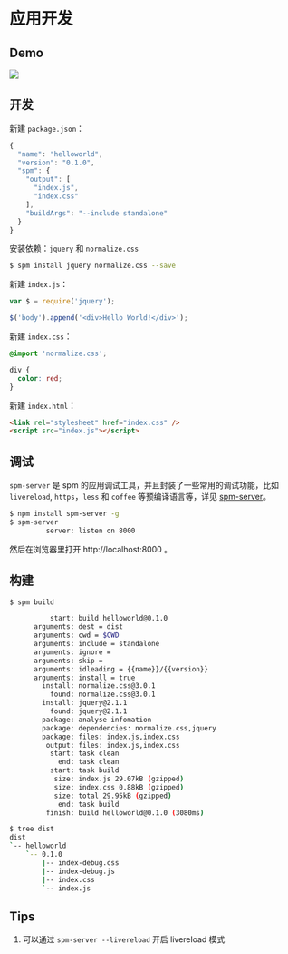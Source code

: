 # 应用开发

## Demo

![](http://gtms04.alicdn.com/tps/i4/TB1iN.pGXXXXXa3XpXXDs3XUXXX-699-360.gif)

## 开发

新建 `package.json`：

```javascript
{
  "name": "helloworld",
  "version": "0.1.0",
  "spm": {
    "output": [
      "index.js",
      "index.css"
    ],
    "buildArgs": "--include standalone"
  }
}
```

安装依赖：`jquery` 和 `normalize.css`

```bash
$ spm install jquery normalize.css --save
```

新建 `index.js`：

```javascript
var $ = require('jquery');

$('body').append('<div>Hello World!</div>');
```

新建 `index.css`：

```css
@import 'normalize.css';

div {
  color: red;
}
```

新建 `index.html`：

```html
<link rel="stylesheet" href="index.css" />
<script src="index.js"></script>
```

## 调试

`spm-server` 是 spm 的应用调试工具，并且封装了一些常用的调试功能，比如 `livereload`, `https`，`less` 和 `coffee` 等预编译语言等，详见 [spm-server](spm-server.md)。

```bash
$ npm install spm-server -g
$ spm-server
         server: listen on 8000
```

然后在浏览器里打开 http://localhost:8000 。


## 构建

```bash
$ spm build

          start: build helloworld@0.1.0
      arguments: dest = dist
      arguments: cwd = $CWD
      arguments: include = standalone
      arguments: ignore =
      arguments: skip =
      arguments: idleading = {{name}}/{{version}}
      arguments: install = true
        install: normalize.css@3.0.1
          found: normalize.css@3.0.1
        install: jquery@2.1.1
          found: jquery@2.1.1
        package: analyse infomation
        package: dependencies: normalize.css,jquery
        package: files: index.js,index.css
         output: files: index.js,index.css
          start: task clean
            end: task clean
          start: task build
           size: index.js 29.07kB (gzipped)
           size: index.css 0.88kB (gzipped)
           size: total 29.95kB (gzipped)
            end: task build
         finish: build helloworld@0.1.0 (3080ms)
```

```bash
$ tree dist
dist
`-- helloworld
    `-- 0.1.0
        |-- index-debug.css
        |-- index-debug.js
        |-- index.css
        `-- index.js
```

## Tips

1. 可以通过 `spm-server --livereload` 开启 livereload 模式

